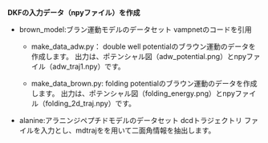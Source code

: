 **DKFの入力データ（npyファイル）を作成**

- brown_model:ブラン運動モデルのデータセット
vampnetのコードを引用

   - make_data_adw.py： double well potentialのブラウン運動のデータを作成します。
     出力は、ポテンシャル図（adw_potential.png）とnpyファイル（adw_traj1.npy）です。
  
   - make_data_brown.py: folding potentialのブラウン運動のデータを作成します。
     出力は、ポテンシャル図（folding_energy.png）とnpyファイル（folding_2d_traj.npy）です。

- alanine:アラニンジペプチドモデルのデータセット
dcdトラジェクトリ ファイルを入力とし、mdtrajをを用いて二面角情報を抽出します。

